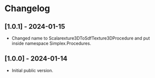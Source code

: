 # Changelog


## [1.0.1] - 2024-01-15

- Changed name to Scalarexture3DToSdfTexture3DProcedure and put inside namespace Simplex.Procedures.


## [1.0.0] - 2024-01-14

- Initial public version.

